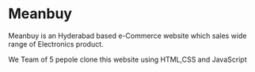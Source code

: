 # Meanbuy
Meanbuy is an Hyderabad based e-Commerce website which sales wide range of Electronics product.

We Team of 5 pepole clone this website using HTML,CSS and JavaScript
